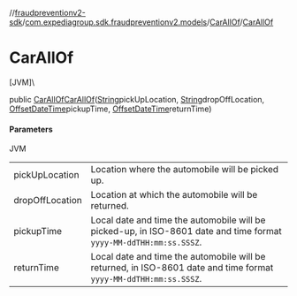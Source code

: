//[fraudpreventionv2-sdk](../../../index.md)/[com.expediagroup.sdk.fraudpreventionv2.models](../index.md)/[CarAllOf](index.md)/[CarAllOf](-car-all-of.md)

# CarAllOf

[JVM]\

public [CarAllOf](index.md)[CarAllOf](-car-all-of.md)([String](https://docs.oracle.com/javase/8/docs/api/java/lang/String.html)pickUpLocation, [String](https://docs.oracle.com/javase/8/docs/api/java/lang/String.html)dropOffLocation, [OffsetDateTime](https://docs.oracle.com/javase/8/docs/api/java/time/OffsetDateTime.html)pickupTime, [OffsetDateTime](https://docs.oracle.com/javase/8/docs/api/java/time/OffsetDateTime.html)returnTime)

#### Parameters

JVM

| | |
|---|---|
| pickUpLocation | Location where the automobile will be picked up. |
| dropOffLocation | Location at which the automobile will be returned. |
| pickupTime | Local date and time the automobile will be picked-up, in ISO-8601 date and time format `yyyy-MM-ddTHH:mm:ss.SSSZ`. |
| returnTime | Local date and time the automobile will be returned, in ISO-8601 date and time format `yyyy-MM-ddTHH:mm:ss.SSSZ`. |
